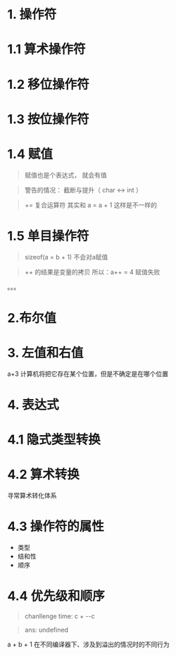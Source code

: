 # 1. 操作符

# 1.1 算术操作符

# 1.2 移位操作符

# 1.3 按位操作符

# 1.4 赋值

> 赋值也是个表达式， 就会有值

> 警告的情况： 截断与提升（ char <-> int ）

> += 复合运算符 其实和 a = a + 1 这样是不一样的

# 1.5 单目操作符

> sizeof(a = b + 1) 不会对a赋值

> ++ 的结果是变量的拷贝
> 所以：a++ = 4 赋值失败

。。。 

# 2.布尔值

# 3. 左值和右值
a+3
计算机将把它存在某个位置，但是不确定是在哪个位置

# 4. 表达式

# 4.1 隐式类型转换

# 4.2 算术转换

寻常算术转化体系

# 4.3 操作符的属性
- 类型
- 结和性
- 顺序

# 4.4 优先级和顺序
> chanllenge time: c + --c 

> ans: undefined

a + b + 1 在不同编译器下、涉及到溢出的情况时的不同行为 
